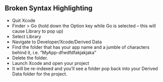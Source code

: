 ## Broken Syntax Highlighting

* Quit Xcode
* Finder > Go (hold down the Option key while Go is selected – this will cause Library to pop up)
* Select Library
* Navigate to Developer/Xcode/Derived Data
* Find the folder that has your app name and a jumble of characters behind it, i.e. “MyApp-dfwdfdfakjakjaka”
* Delete the folder.
* Launch Xcode and open your project
* It will be re-indexed and you’ll see a folder pop back into your Derived Data folder for the project.
